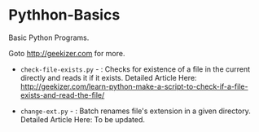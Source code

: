 # Pythhon-Basics
Basic Python Programs.

Goto http://geekizer.com for more.


- `check-file-exists.py` - : Checks for existence of a file in the current directly and reads it if it exists.
Detailed Article Here: http://geekizer.com/learn-python-make-a-script-to-check-if-a-file-exists-and-read-the-file/

- `change-ext.py` - : Batch renames file's extension in a given directory.
Detailed Article Here: To be updated.
